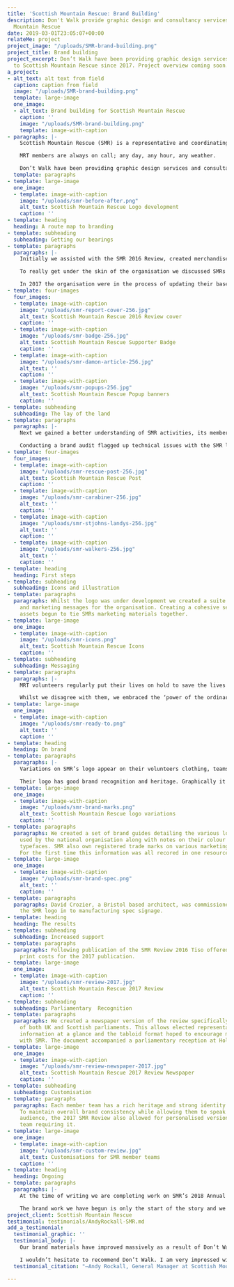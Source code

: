 ```yaml
---
title: 'Scottish Mountain Rescue: Brand Building'
description: Don't Walk provide graphic design and consultancy services to Scottish
  Mountain Rescue
date: 2019-03-01T23:05:07+00:00
relateMe: project
project_image: "/uploads/SMR-brand-building.png"
project_title: Brand building
project_excerpt: Don’t Walk have been providing graphic design services and consultancy
  to Scottish Mountain Rescue since 2017. Project overview coming soon.
a_project:
- alt_text: alt text from field
  caption: caption from field
  image: "/uploads/SMR-brand-building.png"
  template: large-image
  one_image:
  - alt_text: Brand building for Scottish Mountain Rescue
    caption: ''
    image: "/uploads/SMR-brand-building.png"
    template: image-with-caption
- paragraphs: |-
    Scottish Mountain Rescue (SMR) is a representative and coordinating body for member Mountain Rescue Teams (MRTs) in Scotland. Their membership includes more than 850 volunteers between 24 member MRTs. In addition SMR also serves three Police Scotland MRTs and one RAF MRT.

    MRT members are always on call; any day, any hour, any weather.

    Don’t Walk have been providing graphic design services and consultancy to Scottish Mountain Rescue since 2017.
  template: paragraphs
- template: large-image
  one_image:
  - template: image-with-caption
    image: "/uploads/smr-before-after.png"
    alt_text: Scottish Mountain Rescue Logo development
    caption: ''
- template: heading
  heading: A route map to branding
- template: subheading
  subheading: Getting our bearings
- template: paragraphs
  paragraphs: |-
    Initially we assisted with the SMR 2016 Review, created merchandise and designed exhibition materials. We were exceptionally proud of our work on the annual review but recognised that there was much to be done to develop the charity’s brand identity and communications.

    To really get under the skin of the organisation we discussed SMRs challenges with members of their executive and ran a brand workshop for their members at an SMR general meeting in Stirling.

    In 2017 the organisation were in the process of updating their base signage, had held a joint parliamentary reception at Holyrood and were in the process of hiring a development officer.
- template: four-images
  four_images:
  - template: image-with-caption
    image: "/uploads/smr-report-cover-256.jpg"
    alt_text: Scottish Mountain Rescue 2016 Review cover
    caption: ''
  - template: image-with-caption
    image: "/uploads/smr-badge-256.jpg"
    alt_text: Scottish Mountain Rescue Supporter Badge
    caption: ''
  - template: image-with-caption
    image: "/uploads/smr-damon-article-256.jpg"
    alt_text: ''
    caption: ''
  - template: image-with-caption
    image: "/uploads/smr-popups-256.jpg"
    alt_text: Scottish Mountain Rescue Popup banners
    caption: ''
- template: subheading
  subheading: The lay of the land
- template: paragraphs
  paragraphs: |-
    Next we gained a better understanding of SMR activities, its member teams and the people who volunteer with them. We visited the charity’s office in Aviemore, took a tour of member MRT bases, visited Ochils MRT as they supported a community event and joined Aberdeen MRT on their annual sponsored walk.

    Conducting a brand audit flagged up technical issues with the SMR logo and highlighted the need for an expanded toolkit for SMRs graphic identity.
- template: four-images
  four_images:
  - template: image-with-caption
    image: "/uploads/smr-rescue-post-256.jpg"
    alt_text: Scottish Mountain Rescue Post
    caption: ''
  - template: image-with-caption
    image: "/uploads/smr-carabiner-256.jpg"
    alt_text: ''
    caption: ''
  - template: image-with-caption
    image: "/uploads/smr-stjohns-landys-256.jpg"
    alt_text: ''
    caption: ''
  - template: image-with-caption
    image: "/uploads/smr-walkers-256.jpg"
    alt_text: ''
    caption: ''
- template: heading
  heading: First steps
- template: subheading
  subheading: Icons and illustration
- template: paragraphs
  paragraphs: Whilst the logo was under development we created a suite of icons, illustrations
    and marketing messages for the organisation. Creating a cohesive set of pictorial
    assets begun to tie SMRs marketing materials together.
- template: large-image
  one_image:
  - template: image-with-caption
    image: "/uploads/smr-icons.png"
    alt_text: Scottish Mountain Rescue Icons
    caption: ''
- template: subheading
  subheading: Messaging
- template: paragraphs
  paragraphs: |-
    MRT volunteers regularly put their lives on hold to save the lives of others. It surprised us to find that the majority of those we spoke to did not think of themselves as extraordinary or heroic.

    Whilst we disagree with them, we embraced the ‘power of the ordinary’ as an opportunity to highlight some of the more reasonable unreasonable things that they voluntarily do.
- template: large-image
  one_image:
  - template: image-with-caption
    image: "/uploads/smr-ready-to.png"
    alt_text: ''
    caption: ''
- template: heading
  heading: On brand
- template: paragraphs
  paragraphs: |-
    Variations on SMR’s logo appear on their volunteers clothing, teams vehicle livery, supporters kit, fundraising materials and merchandise across Scotland.

    Their logo has good brand recognition and heritage. Graphically it predated the organisation's name (which changed from the Mountain Rescue Committee of Scotland in 2014). Instead of reinventing the wheel at great expense the logo was redrawn to improve legibility and assist with production. This gives more control on type sizes, reproduces better in print and assists with manufacturing and fabrication requirements.
- template: large-image
  one_image:
  - template: image-with-caption
    image: "/uploads/smr-brand-marks.png"
    alt_text: Scottish Mountain Rescue logo variations
    caption: ''
- template: paragraphs
  paragraphs: We created a set of brand guides detailing the various logos and badges
    used by the national organisation along with notes on their colour values and
    typefaces. SMR also own registered trade marks on various marketing messages.
    For the first time this information was all recored in one resource.
- template: large-image
  one_image:
  - template: image-with-caption
    image: "/uploads/smr-brand-spec.png"
    alt_text: ''
    caption: ''
- template: paragraphs
  paragraphs: David Crozier, a Bristol based architect, was commissioned to transform
    the SMR logo in to manufacturing spec signage.
- template: heading
  heading: The results
- template: subheading
  subheading: Increased support
- template: paragraphs
  paragraphs: Following publication of the SMR Review 2016 Tiso offered to support
    print costs for the 2017 publication.
- template: large-image
  one_image:
  - template: image-with-caption
    image: "/uploads/smr-review-2017.jpg"
    alt_text: Scottish Mountain Rescue 2017 Review
    caption: ''
- template: subheading
  subheading: Parliamentary  Recognition
- template: paragraphs
  paragraphs: We created a newspaper version of the review specifically for members
    of both UK and Scottish parliaments. This allows elected representatives to consume
    information at a glance and the tabloid format hoped to encourage more engagement
    with SMR. The document accompanied a parliamentary reception at Holyrood.
- template: large-image
  one_image:
  - template: image-with-caption
    image: "/uploads/smr-review-newspaper-2017.jpg"
    alt_text: Scottish Mountain Rescue 2017 Review Newspaper
    caption: ''
- template: subheading
  subheading: Customisation
- template: paragraphs
  paragraphs: Each member team has a rich heritage and strong identity of its own.
    To maintain overall brand consistency while allowing them to speak to their local
    audience, the 2017 SMR Review also allowed for personalised versions, for any
    team requiring it.
- template: large-image
  one_image:
  - template: image-with-caption
    image: "/uploads/smr-custom-review.jpg"
    alt_text: Customisations for SMR member teams
    caption: ''
- template: heading
  heading: Ongoing
- template: paragraphs
  paragraphs: |-
    At the time of writing we are completing work on SMR’s 2018 Annual Review.

    The brand work we have begun is only the start of the story and we look forward to developing our relationship with SMR and their member teams.
project_client: Scottish Mountain Rescue
testimonial: testimonials/AndyRockall-SMR.md
add_a_testimonial:
  testimonial_graphic: ''
  testimonial_body: |-
    Our brand materials have improved massively as a result of Don’t Walk’s involvement. They have been easy to work with, keen to understand our organisation, the community of independent teams and the challenges we face with branding.

    I wouldn’t hesitate to recommend Don’t Walk. I am very impressed with their commitment, flexibility, willingness to overdeliver and straight forward communication.
  testimonial_citation: "—Andy Rockall, General Manager at Scottish Mountain Rescue"

---
```

